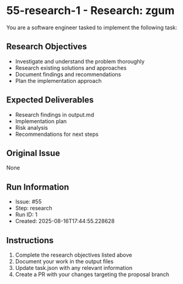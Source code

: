# 55-research-1 - Research: zgum

You are a software engineer tasked to implement the following task:

## Research Objectives
- Investigate and understand the problem thoroughly
- Research existing solutions and approaches
- Document findings and recommendations
- Plan the implementation approach

## Expected Deliverables
- Research findings in output.md
- Implementation plan
- Risk analysis
- Recommendations for next steps

## Original Issue

None

## Run Information
- Issue: #55
- Step: research
- Run ID: 1
- Created: 2025-08-16T17:44:55.228628

## Instructions
1. Complete the research objectives listed above
2. Document your work in the output files
3. Update task.json with any relevant information
4. Create a PR with your changes targeting the proposal branch

